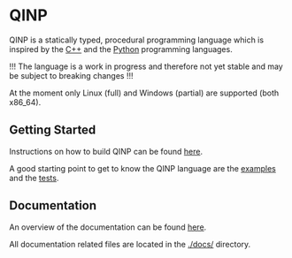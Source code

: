 # QINP

QINP is a statically typed, procedural programming language which is inspired by the [C++](https://en.wikipedia.org/wiki/C%2B%2B) and the [Python](https://www.python.org/) programming languages.

!!! The language is a work in progress and therefore not yet stable and may be subject to breaking changes !!!

At the moment only Linux (full) and Windows (partial) are supported (both x86_64).

## Getting Started

Instructions on how to build QINP can be found [here](./docs/home.md#getting-started).

A good starting point to get to know the QINP language are the [examples](./examples/) and the [tests](./tests/).

## Documentation

An overview of the documentation can be found [here](./docs/home.md).

All documentation related files are located in the [./docs/](./docs/) directory.